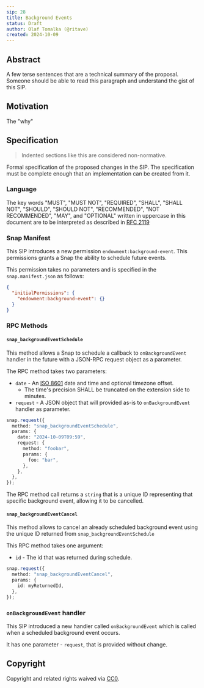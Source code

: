 ```yaml
---
sip: 28
title: Background Events
status: Draft
author: Olaf Tomalka (@ritave)
created: 2024-10-09
---
```


## Abstract

A few terse sentences that are a technical summary of the proposal. Someone should be able to read this paragraph and understand the gist of this SIP.

## Motivation

The "why"

## Specification

> Indented sections like this are considered non-normative.

Formal specification of the proposed changes in the SIP. The specification must be complete enough that an implementation can be created from it.

### Language

The key words "MUST", "MUST NOT", "REQUIRED", "SHALL", "SHALL NOT",
"SHOULD", "SHOULD NOT", "RECOMMENDED", "NOT RECOMMENDED", "MAY", and
"OPTIONAL" written in uppercase in this document are to be interpreted as described in [RFC 2119](https://www.ietf.org/rfc/rfc2119.txt)

### Snap Manifest

This SIP introduces a new permission `endowment:background-event`. This permissions grants a Snap the ability to schedule future events.

This permission takes no parameters and is specified in the `snap.manifest.json` as follows:

```json
{
  "initialPermissions": {
    "endowment:background-event": {}
  }
}
```

### RPC Methods

#### `snap_backgroundEventSchedule`

This method allows a Snap to schedule a callback to `onBackgroundEvent` handler in the future with a JSON-RPC request object as a parameter.

The RPC method takes two parameters:

- `date` - An [ISO 8601](https://en.wikipedia.org/wiki/ISO_8601) date and time and optional timezone offset.
  - The time's precision SHALL be truncated on the extension side to minutes.
- `request` - A JSON object that will provided as-is to `onBackgroundEvent` handler as parameter.

```typescript
snap.request({
  method: "snap_backgroundEventSchedule",
  params: {
    date: "2024-10-09T09:59",
    request: {
      method: "foobar",
      params: {
        foo: "bar",
      },
    },
  },
});
```

The RPC method call returns a `string` that is a unique ID representing that specific background event, allowing it to be cancelled.

#### `snap_backgroundEventCancel`

This method allows to cancel an already scheduled background event using the unique ID returned from `snap_backgroundEventSchedule`

This RPC method takes one argument:

- `id` - The id that was returned during schedule.

```typescript
snap.request({
  method: "snap_backgroundEventCancel",
  params: {
    id: myReturnedId,
  },
});
```

### `onBackgroundEvent` handler

This SIP introduced a new handler called `onBackgroundEvent` which is called when a scheduled background event occurs.

It has one parameter - `request`, that is provided without change.

## Copyright

Copyright and related rights waived via [CC0](../LICENSE).
